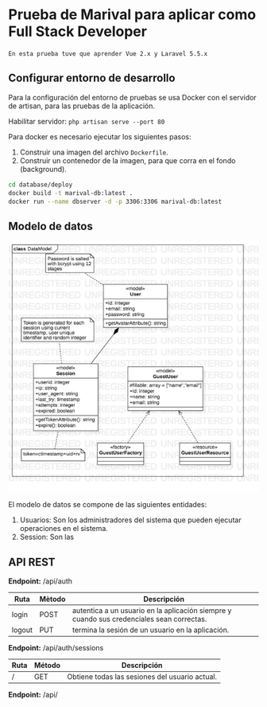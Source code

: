 # Prueba de Marival para aplicar como Full Stack Developer

    En esta prueba tuve que aprender Vue 2.x y Laravel 5.5.x

## Configurar entorno de desarrollo

Para la configuración del entorno de pruebas se usa Docker con el servidor de artisan, para las pruebas de la aplicación.

Habilitar servidor: `php artisan serve --port 80`

Para docker es necesario ejecutar los siguientes pasos:

1. Construir una imagen del archivo `Dockerfile`.
2. Construir un contenedor de la imagen, para que corra en el fondo (background).

```bash
cd database/deploy
docker build -t marival-db:latest .
docker run --name dbserver -d -p 3306:3306 marival-db:latest
```

## Modelo de datos

<p align="center">
    <img src="https://raw.githubusercontent.com/captaincode0/marival-test/master/data-model.jpg" alt="modelo de datos">
</p>

El modelo de datos se compone de las siguientes entidades:

1. Usuarios: Son los administradores del sistema que pueden ejecutar operaciones en el sistema.
2. Session: Son las

## API REST

**Endpoint:** /api/auth

Ruta|Mètodo|Descripción
--|--|--
login|POST|autentica a un usuario en la aplicación siempre y cuando sus credenciales sean correctas.
logout|PUT|termina la sesión de un usuario en la aplicación.

**Endpoint:** /api/auth/sessions

Ruta|Método|Descripción
--|--|--
/|GET|Obtiene todas las sesiones del usuario actual.

**Endpoint:** /api/
